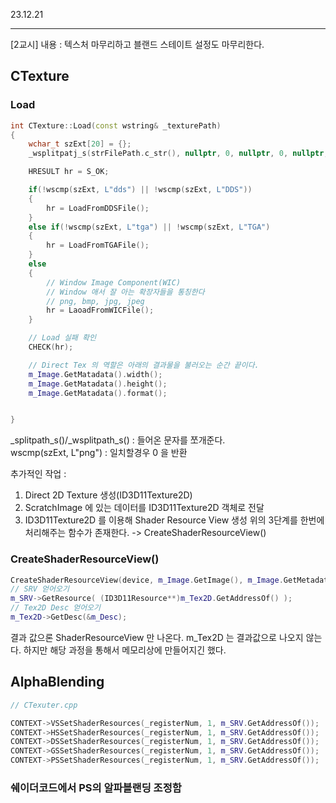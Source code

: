 23.12.21<br>

---
[2교시]
내용 : 텍스처 마무리하고 블랜드 스테이트 설정도 마무리한다.

## CTexture

### Load
```cpp
int CTexture::Load(const wstring& _texturePath)
{
    wchar_t szExt[20] = {};
    _wsplitpatj_s(strFilePath.c_str(), nullptr, 0, nullptr, 0, nullptr, 0, szExt, 20);

    HRESULT hr = S_OK;

    if(!wscmp(szExt, L"dds") || !wscmp(szExt, L"DDS"))
    {
        hr = LoadFromDDSFile();
    }
    else if(!wscmp(szExt, L"tga") || !wscmp(szExt, L"TGA")
    {
        hr = LoadFromTGAFile();
    }
    else
    {
        // Window Image Component(WIC)
        // Window 애서 잘 아는 확장자들을 통칭한다
        // png, bmp, jpg, jpeg
        hr = LaoadFromWICFile();
    }

    // Load 실패 확인
    CHECK(hr);

    // Direct Tex 의 역할은 아래의 결과물을 불러오는 순간 끝이다.
    m_Image.GetMatadata().width();
    m_Image.GetMatadata().height();
    m_Image.GetMatadata().format();


}
```
_splitpath_s()/_wsplitpath_s() : 들어온 문자를 쪼개준다.<br>
wscmp(szExt, L"png") : 일치할경우 0 을 반환

추가적인 작업 : 
1. Direct 2D Texture 생성(ID3D11Texture2D)
2. ScratchImage 에 있는 데이터를 ID3D11Texture2D 객체로 전달
3. ID3D11Texture2D 를 이용해 Shader Resource View 생성
위의 3단계를 한번에 처리해주는 함수가 존재한다. -> CreateShaderResourceView()

### CreateShaderResourceView()
```cpp
CreateShaderResourceView(device, m_Image.GetImage(), m_Image.GetMetadata(), **m_SRV);
// SRV 얻어오기
m_SRV->GetResource( (ID3D11Resource**)m_Tex2D.GetAddressOf() );
// Tex2D Desc 얻어오기
m_Tex2D->GetDesc(&m_Desc);
```
결과 값으론 ShaderResourceView 만 나온다. 
m_Tex2D 는 결과값으로 나오지 않는다. 
하지만 해당 과정을 통해서 메모리상에 만들어지긴 했다.

## AlphaBlending

```cpp
// CTexuter.cpp

CONTEXT->VSSetShaderResources(_registerNum, 1, m_SRV.GetAddressOf());
CONTEXT->HSSetShaderResources(_registerNum, 1, m_SRV.GetAddressOf());
CONTEXT->DSSetShaderResources(_registerNum, 1, m_SRV.GetAddressOf());
CONTEXT->GSSetShaderResources(_registerNum, 1, m_SRV.GetAddressOf());
CONTEXT->PSSetShaderResources(_registerNum, 1, m_SRV.GetAddressOf());
```

### 쉐이더코드에서 PS의 알파블랜딩 조정함
